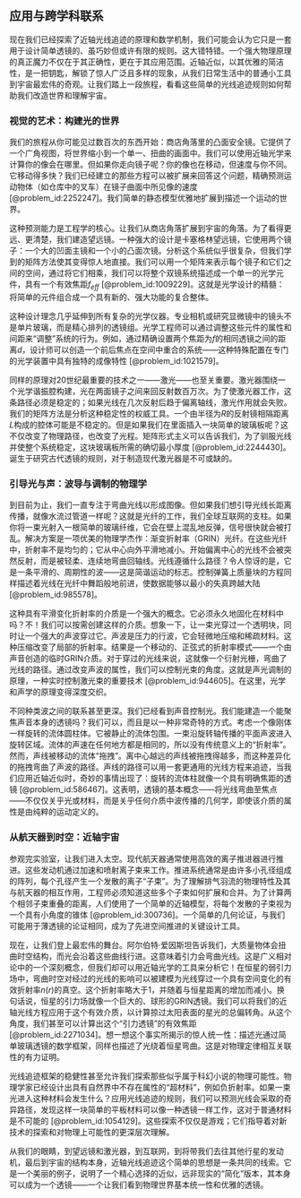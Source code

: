 ## 应用与跨学科联系

现在我们已经探索了近轴光线追迹的原理和数学机制，我们可能会认为它只是一套用于设计简单透镜的、虽巧妙但或许有限的规则。这大错特错。一个强大物理原理的真正魔力不仅在于其正确性，更在于其应用范围。近轴近似，以其优雅的简洁性，是一把钥匙，解锁了惊人广泛且多样的现象，从我们日常生活中的普通小工具到宇宙最宏伟的奇观。让我们踏上一段旅程，看看这些简单的光线追迹规则如何帮助我们改造世界和理解宇宙。

### 视觉的艺术：构建光的世界

我们的旅程从你可能见过数百次的东西开始：商店角落里的凸面安全镜。它提供了一个广角视图，将世界缩小到一个单一、扭曲的画面中。我们可以使用近轴光学来计算你的像会在哪里。但如果你走向镜子呢？你的像也在移动，但速度与你不同。它移动得多快？我们已经建立的那些方程可以被扩展来回答这个问题，精确预测运动物体（如仓库中的叉车）在镜子曲面中所见像的速度 [@problem_id:2252247]。我们简单的静态模型优雅地扩展到描述一个运动的世界。

这种预测能力是工程学的核心。让我们从商店角落扩展到宇宙的角落。为了看得更远、更清楚，我们建造望远镜。一种强大的设计是卡塞格林望远镜，它使用两个镜子：一个大的凹面主镜和一个小的凸面次镜。分析这个系统似乎很复杂，但我们学到的矩阵方法使其变得惊人地直接。我们可以用一个矩阵来表示每个镜子和它们之间的空间，通过将它们相乘，我们可以将整个双镜系统描述成一个单一的光学元件，具有一个有效焦距$f_{eff}$ [@problem_id:1009229]。这就是光学设计的精髓：将简单的元件组合成一个具有新的、强大功能的复合整体。

这种设计理念几乎延伸到所有复杂的光学仪器。专业相机或研究显微镜中的镜头不是单片玻璃，而是精心排列的透镜组。光学工程师可以通过调整这些元件的属性和间距来“调整”系统的行为。例如，通过精确设置两个焦距为$f$的相同透镜之间的距离$d$，设计师可以创造一个前后焦点在空间中重合的系统——这种特殊配置在专门的光学装置中具有独特的成像特性 [@problem_id:1021579]。

同样的原理对20世纪最重要的技术之一——激光——也至关重要。激光器围绕一个光学谐振腔构建，光在两面镜子之间来回反射数百万次。为了使激光器工作，这条路径必须是稳定的；如果光线在几次反射后趋于偏离轴线，激光作用就会失败。我们的矩阵方法是分析这种稳定性的权威工具。一个由半径为$R$的反射镜相隔距离$L$构成的腔体可能是不稳定的。但是如果我们在里面插入一块简单的玻璃板呢？这不仅改变了物理路径，也改变了光程。矩阵形式主义可以告诉我们，为了驯服光线并使整个系统稳定，这块玻璃板所需的确切最小厚度 [@problem_id:2244430]。诞生于研究古代透镜的规则，对于制造现代激光器是不可或缺的。

### 引导光与声：波导与调制的物理学

到目前为止，我们一直专注于弯曲光线以形成图像。但如果我们想引导光线长距离传播，就像水流过管道一样呢？这就是光纤的工作，我们全球互联网的支柱。如果你将一束光射入一根简单的玻璃纤维，它会在壁上混乱地反弹，信号很快就会被打乱。解决方案是一项优美的物理学杰作：渐变折射率（GRIN）光纤。在这些光纤中，折射率不是均匀的；它从中心向外平滑地减小。开始偏离中心的光线不会被突然反射，而是被轻柔、连续地弯曲回轴线。光线遵循什么路径？令人惊讶的是，它是一条平滑的、周期性的波——这是简谐运动的标志。控制弹簧上质量块的方程同样描述着光线在光纤中舞蹈般地前进，使数据能够以最小的失真跨越大陆 [@problem_id:985578]。

这种具有平滑变化折射率的介质是一个强大的概念。它必须永久地固化在材料中吗？不！我们可以按需创建这样的介质。想象一下，让一束光穿过一个透明块，同时让一个强大的声波穿过它。声波是压力的行波，它会轻微地压缩和稀疏材料。这种压缩改变了局部的折射率。结果是一个移动的、正弦式的折射率模式——一个由声音创造的临时GRIN介质。对于穿过的光线来说，这就像一个衍射光栅，弯曲了光线的路径。通过改变声波的属性，我们可以控制光束的角度。这就是声光调制的原理，一种实时控制激光束的重要技术 [@problem_id:944605]。在这里，光学和声学的原理变得深度交织。

不同种类波之间的联系甚至更深。我们已经看到声音控制光。我们能建造一个能聚焦声音本身的透镜吗？我们可以，而且是以一种非常奇特的方式。考虑一个像刚体一样旋转的流体圆柱体。它被静止的流体包围。一束沿旋转轴传播的平面声波进入旋转区域。流体的声速在任何地方都是相同的，所以没有传统意义上的“折射率”。然而，声线被移动的流体“拖拽”。离中心越远的声线被拖拽得越多，而这种差异化的拖拽弯曲了声波的路径。声线的路径可以用一套更通用的光线方程来追迹，当我们应用近轴近似时，奇妙的事情出现了：旋转的流体柱就像一个具有明确焦距的透镜 [@problem_id:586467]。这表明，透镜的基本概念——将光线弯曲至焦点——不仅仅关乎光或材料，而是关乎任何介质中波传播的几何学，即使该介质的属性是由纯粹的运动定义的。

### 从航天器到时空：近轴宇宙

参观完实验室，让我们进入太空。现代航天器通常使用高效的离子推进器进行推进。这些发动机通过加速和喷射离子束来工作。推进系统通常是由许多小孔径组成的阵列，每个孔径产生一个发散的离子“子束”。为了理解排气羽流的物理特性及其与航天器的相互作用，工程师必须知道这些多个子束如何扩展和合并。为了计算两个相邻子束重叠的距离，人们使用了一个简单的近轴模型，将每个发散的子束视为一个具有小角度的锥体 [@problem_id:300736]。一个简单的几何论证，与我们可能用于薄透镜的论证相同，成为了先进空间推进的关键设计工具。

现在，让我们登上最宏伟的舞台。阿尔伯特·爱因斯坦告诉我们，大质量物体会扭曲时空结构，而光会沿着这些曲线行进。这意味着引力会弯曲光线。这是广义相对论中的一个深刻概念，但我们却可以用近轴光学的工具来分析它！在恒星的弱引力场中，弯曲时空对经过的光线的影响可以被建模为光线穿过一个具有空间变化的有效折射率$n(r)$的真空。这个折射率略大于1，并随着与恒星距离的增加而减小。换句话说，恒星的引力场就像一个巨大的、球形的GRIN透镜。我们可以将我们的近轴光线方程应用于这个有效介质，以计算掠过太阳表面的星光的总偏转角。从这个角度，我们甚至可以计算出这个“引力透镜”的有效焦距 [@problem_id:2271034]。想一想这个事实所揭示的惊人统一性：描述光通过简单玻璃透镜的数学框架，同样也描述了光绕着恒星弯曲。这是对物理定律相互关联性的有力证明。

光线追迹框架的稳健性甚至允许我们探索那些似乎属于科幻小说的物理可能性。物理学家已经设计出具有自然界中不存在属性的“超材料”，例如负折射率。如果一束光进入这种材料会发生什么？应用光线追迹的规则，我们可以预测光线会采取的奇异路径，发现这样一块简单的平板材料可以像一种透镜一样工作，这对于普通材料是不可能的 [@problem_id:1054129]。这些探索不仅仅是游戏；它们指导着对新技术的探索和对物理上可能性的更深层次理解。

从我们的眼睛，到望远镜和激光器，到互联网，到将带我们去往其他行星的发动机，最后到宇宙的结构本身，近轴光线追迹这个简单的思想是一条共同的线索。它是一个美丽的例子，说明了一个精心选择的近似，远非现实的“简化”版本，其本身可以成为一个透镜——一个让我们看到物理世界基本统一性和优雅的透镜。